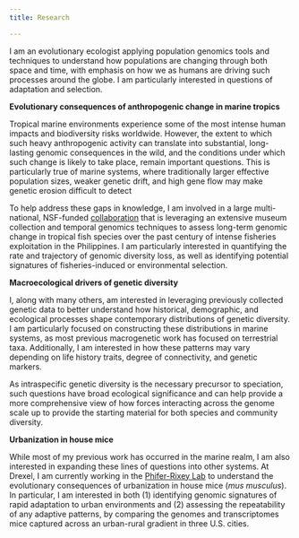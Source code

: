 ```yaml
---
title: Research

---
```


I am an evolutionary ecologist applying population genomics tools and techniques to understand how populations are changing through both space and time, with emphasis on how we as humans are driving such processes around the globe. I am particularly interested in questions of adaptation and selection.

**Evolutionary consequences of anthropogenic change in marine tropics**

Tropical marine environments experience some of the most intense human impacts and biodiversity risks worldwide. However, the extent to which such heavy anthropogenic activity can translate into substantial, long-lasting genomic consequences in the wild, and the conditions under which such change is likely to take place, remain important questions. This is particularly true of marine systems, where traditionally larger effective population sizes, weaker genetic drift, and high gene flow may make genetic erosion difficult to detect

To help address these gaps in knowledge, I am involved in a large multi-national, NSF-funded [collaboration](https://sites.wp.odu.edu/PIRE/) that is leveraging an extensive museum collection and temporal genomics techniques to assess long-term genomic change in tropical fish species over the past century of intense fisheries exploitation in the Philippines. I am particularly interested in quantifying the rate and trajectory of genomic diversity loss, as well as identifying potential signatures of fisheries-induced or environmental selection.

**Macroecological drivers of genetic diversity**

I, along with many others, am interested in leveraging previously collected genetic data to better understand how historical, demographic, and ecological processes shape contemporary distributions of genetic diversity. I am particularly focused on constructing these distributions in marine systems, as most previous macrogenetic work has focused on terrestrial taxa. Additionally, I am interested in how these patterns may vary depending on life history traits, degree of connectivity, and genetic markers. 

As intraspecific genetic diversity is the necessary precursor to speciation, such questions have broad ecological significance and can help provide a more comprehensive view of how forces interacting across the genome scale up to provide the starting material for both species and community diversity.


**Urbanization in house mice**

While most of my previous work has occurred in the marine realm, I am also interested in expanding these lines of questions into other systems. At Drexel, I am currently working in the [Phifer-Rixey Lab](http://phiferrixeylab.com/) to understand the evolutionary consequences of urbanization in house mice (*mus musculus*). In particular, I am interested in both (1) identifying genomic signatures of rapid adaptation to urban environments and (2) assessing the repeatability of any adaptive patterns, by comparing the genomes and transcriptomes mice captured across an urban-rural gradient in three U.S. cities. 
